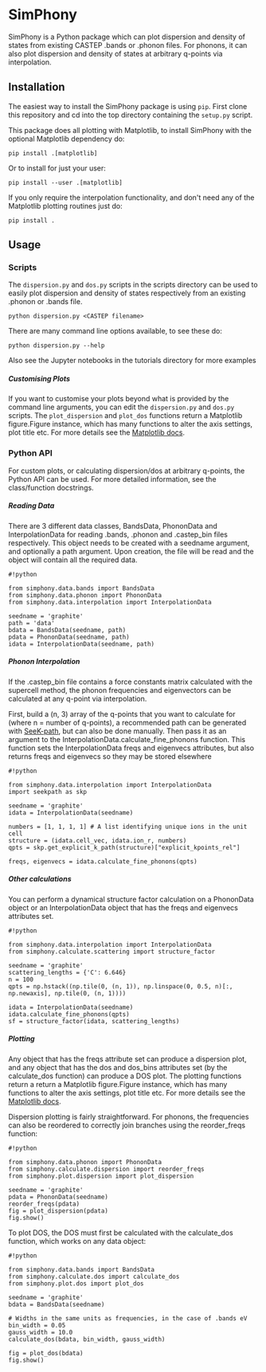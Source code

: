 # SimPhony
SimPhony is a Python package which can plot dispersion and density of states from
existing CASTEP .bands or .phonon files. For phonons, it can also plot dispersion
and density of states at arbitrary q-points via interpolation.

## Installation
The easiest way to install the SimPhony package is using `pip`. First clone this
repository and cd into the top directory containing the `setup.py` script.

This package does all plotting with Matplotlib, to install SimPhony with the
optional Matplotlib dependency do:
```
pip install .[matplotlib]
```
Or to install for just your user:
```
pip install --user .[matplotlib]
```
If you only require the interpolation functionality, and don't need any of the Matplotlib plotting routines just do:
```
pip install .
```

## Usage
### Scripts
The `dispersion.py` and `dos.py` scripts in the scripts directory can be used to
easily plot dispersion and density of states respectively from an existing .phonon
or .bands file.
```
python dispersion.py <CASTEP filename>
```

There are many command line options available, to see these do:
```
python dispersion.py --help
```
Also see the Jupyter notebooks in the tutorials directory for more examples

##### Customising Plots
If you want to customise your plots beyond what is provided by the command line
arguments, you can edit the `dispersion.py` and `dos.py` scripts. The
`plot_dispersion` and `plot_dos` functions return a Matplotlib figure.Figure
instance, which has many functions to alter the axis settings, plot title etc.
For more details see the [Matplotlib docs](https://matplotlib.org/api/\_as_gen/matplotlib.figure.Figure.html#matplotlib.figure.Figure).

### Python API
For custom plots, or calculating dispersion/dos at arbitrary q-points, the Python
API can be used. For more detailed information, see the class/function docstrings.

##### Reading Data
There are 3 different data classes, BandsData, PhononData and InterpolationData for
reading .bands, .phonon and .castep_bin files respectively. This object needs to be
created with a seedname argument, and optionally a path argument. Upon creation, the
file will be read and the object will contain all the required data.
```
#!python

from simphony.data.bands import BandsData
from simphony.data.phonon import PhononData
from simphony.data.interpolation import InterpolationData

seedname = 'graphite'
path = 'data'
bdata = BandsData(seedname, path)
pdata = PhononData(seedname, path)
idata = InterpolationData(seedname, path)
```

##### Phonon Interpolation
If the .castep_bin file contains a force constants matrix calculated with the
supercell method, the phonon frequencies and eigenvectors can be calculated at
any q-point via interpolation.

First, build a (n, 3) array of the q-points that you want to calculate for (where
n = number of q-points), a recommended path can be generated with 
[SeeK-path](https://seekpath.readthedocs.io/en/latest/maindoc.html#), but can also
be done manually. Then pass it as an argument to the
InterpolationData.calculate_fine_phonons function. This function sets the
InterpolationData freqs and eigenvecs attributes, but also returns freqs and
eigenvecs so they may be stored elsewhere
```
#!python

from simphony.data.interpolation import InterpolationData
import seekpath as skp

seedname = 'graphite'
idata = InterpolationData(seedname)

numbers = [1, 1, 1, 1] # A list identifying unique ions in the unit cell
structure = (idata.cell_vec, idata.ion_r, numbers)
qpts = skp.get_explicit_k_path(structure)["explicit_kpoints_rel"]

freqs, eigenvecs = idata.calculate_fine_phonons(qpts)
```

##### Other calculations
You can perform a dynamical structure factor calculation
on a PhononData object or an InterpolationData object that
has the freqs and eigenvecs attributes set.
```
#!python

from simphony.data.interpolation import InterpolationData
from simphony.calculate.scattering import structure_factor

seedname = 'graphite'
scattering_lengths = {'C': 6.646}
n = 100
qpts = np.hstack((np.tile(0, (n, 1)), np.linspace(0, 0.5, n)[:, np.newaxis], np.tile(0, (n, 1))))

idata = InterpolationData(seedname)
idata.calculate_fine_phonons(qpts)
sf = structure_factor(idata, scattering_lengths)
```

##### Plotting
Any object that has the freqs attribute set can produce a dispersion plot, and
any object that has the dos and dos_bins attributes set (by the calculate_dos
function) can produce a DOS plot. The plotting functions return a return a
Matplotlib figure.Figure instance, which has many functions to alter the axis
settings, plot title etc. For more details see the [Matplotlib docs](https://matplotlib.org/api/\_as_gen/matplotlib.figure.Figure.html#matplotlib.figure.Figure).


Dispersion plotting is fairly straightforward. For phonons, the frequencies
can also be reordered to correctly join branches using the reorder_freqs
function:
```
#!python

from simphony.data.phonon import PhononData
from simphony.calculate.dispersion import reorder_freqs
from simphony.plot.dispersion import plot_dispersion

seedname = 'graphite'
pdata = PhononData(seedname)
reorder_freqs(pdata)
fig = plot_dispersion(pdata)
fig.show()
```


To plot DOS, the DOS must first be calculated with the calculate_dos
function, which works on any data object:

```
#!python

from simphony.data.bands import BandsData
from simphony.calculate.dos import calculate_dos
from simphony.plot.dos import plot_dos

seedname = 'graphite'
bdata = BandsData(seedname)

# Widths in the same units as frequencies, in the case of .bands eV
bin_width = 0.05
gauss_width = 10.0
calculate_dos(bdata, bin_width, gauss_width)

fig = plot_dos(bdata)
fig.show()
```

